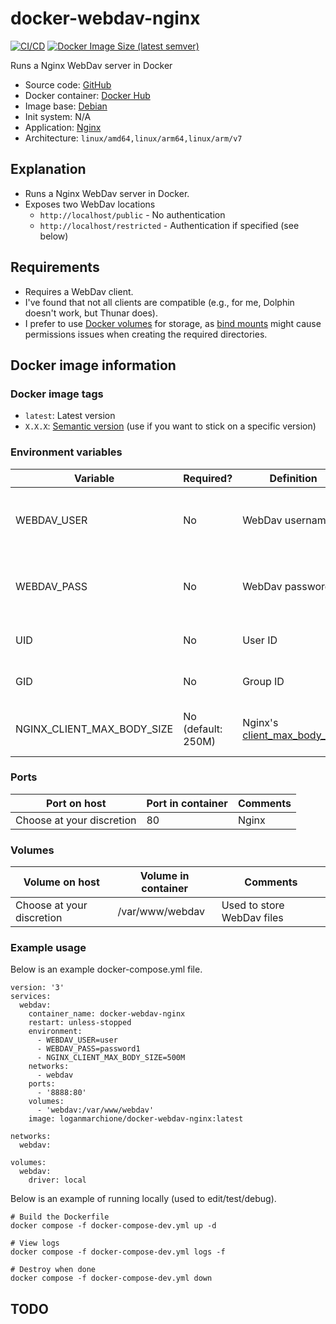 # docker-webdav-nginx

[![CI/CD](https://github.com/loganmarchione/docker-webdav-nginx/actions/workflows/main.yml/badge.svg)](https://github.com/loganmarchione/docker-webdav-nginx/actions/workflows/main.yml)
[![Docker Image Size (latest semver)](https://img.shields.io/docker/image-size/loganmarchione/docker-webdav-nginx)](https://hub.docker.com/r/loganmarchione/docker-webdav-nginx)

Runs a Nginx WebDav server in Docker
  - Source code: [GitHub](https://github.com/loganmarchione/docker-webdav-nginx)
  - Docker container: [Docker Hub](https://hub.docker.com/r/loganmarchione/docker-webdav-nginx)
  - Image base: [Debian](https://hub.docker.com/_/debian)
  - Init system: N/A
  - Application: [Nginx](https://nginx.org/)
  - Architecture: `linux/amd64,linux/arm64,linux/arm/v7`

## Explanation

  - Runs a Nginx WebDav server in Docker.
  - Exposes two WebDav locations
    - `http://localhost/public` - No authentication
    - `http://localhost/restricted` - Authentication if specified (see below)

## Requirements

  - Requires a WebDav client.
  - I've found that not all clients are compatible (e.g., for me, Dolphin doesn't work, but Thunar does).
  - I prefer to use [Docker volumes](https://docs.docker.com/storage/volumes/) for storage, as [bind mounts](https://docs.docker.com/storage/bind-mounts/) might cause permissions issues when creating the required directories.

## Docker image information

### Docker image tags
  - `latest`: Latest version
  - `X.X.X`: [Semantic version](https://semver.org/) (use if you want to stick on a specific version)

### Environment variables
| Variable                   | Required?          | Definition                                                                                                     | Example                    | Comments                                                     |
|----------------------------|--------------------|----------------------------------------------------------------------------------------------------------------|----------------------------|--------------------------------------------------------------|
| WEBDAV_USER                | No                 | WebDav username                                                                                                | user                       | user AND pass need to be set for authentication to work      |
| WEBDAV_PASS                | No                 | WebDav password                                                                                                | password1                  | user AND pass need to be set for authentication to work      |
| UID                        | No                 | User ID                                                                                                        | 1000                       | owner (user) of the uploaded files                           |
| GID                        | No                 | Group ID                                                                                                       | 1000                       | owner (group) of the uploaded files                          |
| NGINX_CLIENT_MAX_BODY_SIZE | No (default: 250M) | Nginx's [client_max_body_size](https://nginx.org/en/docs/http/ngx_http_core_module.html#client_max_body_size)  | 500M                       | Be sure to include the units. Set to `0` to disable.         |

### Ports
| Port on host              | Port in container | Comments            |
|---------------------------|-------------------|---------------------|
| Choose at your discretion | 80                | Nginx               |

### Volumes
| Volume on host            | Volume in container | Comments                           |
|---------------------------|---------------------|------------------------------------|
| Choose at your discretion | /var/www/webdav     | Used to store WebDav files         |

### Example usage
Below is an example docker-compose.yml file.
```
version: '3'
services:
  webdav:
    container_name: docker-webdav-nginx
    restart: unless-stopped
    environment:
      - WEBDAV_USER=user
      - WEBDAV_PASS=password1
      - NGINX_CLIENT_MAX_BODY_SIZE=500M
    networks:
      - webdav
    ports:
      - '8888:80'
    volumes:
      - 'webdav:/var/www/webdav'
    image: loganmarchione/docker-webdav-nginx:latest

networks:
  webdav:

volumes:
  webdav:
    driver: local
```

Below is an example of running locally (used to edit/test/debug).
```
# Build the Dockerfile
docker compose -f docker-compose-dev.yml up -d

# View logs
docker compose -f docker-compose-dev.yml logs -f

# Destroy when done
docker compose -f docker-compose-dev.yml down
```

## TODO
